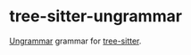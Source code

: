 tree-sitter-ungrammar
================

[Ungrammar](https://github.com/rust-analyzer/ungrammar) grammar for [tree-sitter](https://github.com/tree-sitter/tree-sitter).
